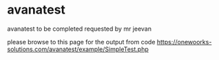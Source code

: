 # avanatest
avanatest to be completed requested by mr jeevan

please browse to this page for the output from code
https://onewoorks-solutions.com/avanatest/example/SimpleTest.php 
